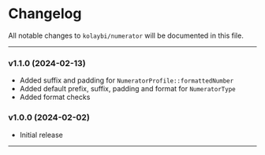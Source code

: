 # Changelog

All notable changes to `kolaybi/numerator` will be documented in this file.

---

### v1.1.0 (2024-02-13)
- Added suffix and padding for `NumeratorProfile::formattedNumber`
- Added default prefix, suffix, padding and format for `NumeratorType`
- Added format checks 

### v1.0.0 (2024-02-02)
- Initial release

---
